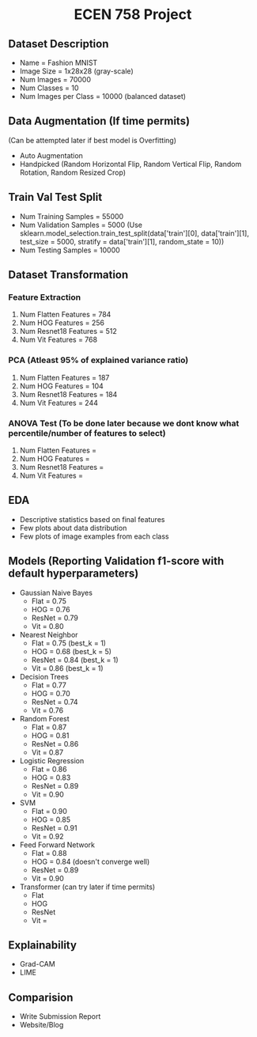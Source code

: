 <h1 style="text-align:center;">ECEN 758 Project</h1>

## Dataset Description
- Name = Fashion MNIST
- Image Size = 1x28x28 (gray-scale)
- Num Images = 70000
- Num Classes = 10
- Num Images per Class = 10000 (balanced dataset)

## Data Augmentation (If time permits)
(Can be attempted later if best model is Overfitting)
- Auto Augmentation
- Handpicked (Random Horizontal Flip, Random Vertical Flip, Random Rotation, Random Resized Crop)

## Train Val Test Split
- Num Training Samples = 55000
- Num Validation Samples = 5000 (Use sklearn.model_selection.train_test_split(data['train'][0], data['train'][1], test_size = 5000, stratify = data['train'][1], random_state = 10))
- Num Testing Samples = 10000

## Dataset Transformation
### Feature Extraction
1. Num Flatten Features = 784
1. Num HOG Features = 256
1. Num Resnet18 Features = 512
1. Num Vit Features = 768
### PCA (Atleast 95% of explained variance ratio)
1. Num Flatten Features = 187
1. Num HOG Features = 104
1. Num Resnet18 Features = 184
1. Num Vit Features = 244
### ANOVA Test (To be done later because we dont know what percentile/number of features to select)
1. Num Flatten Features = 
1. Num HOG Features = 
1. Num Resnet18 Features = 
1. Num Vit Features =

## EDA
- Descriptive statistics based on final features
- Few plots about data distribution
- Few plots of image examples from each class

## Models (Reporting Validation f1-score with default hyperparameters)
- Gaussian Naive Bayes
    - Flat = 0.75
    - HOG = 0.76
    - ResNet = 0.79
    - Vit = 0.80
- Nearest Neighbor
    - Flat = 0.75 (best_k = 1)
    - HOG = 0.68 (best_k = 5)
    - ResNet = 0.84 (best_k = 1)
    - Vit = 0.86 (best_k = 1)
- Decision Trees
    - Flat = 0.77
    - HOG = 0.70
    - ResNet = 0.74
    - Vit = 0.76
- Random Forest
    - Flat = 0.87
    - HOG = 0.81 
    - ResNet = 0.86
    - Vit = 0.87
- Logistic Regression
    - Flat = 0.86
    - HOG = 0.83 
    - ResNet = 0.89
    - Vit = 0.90
- SVM
    - Flat = 0.90
    - HOG = 0.85
    - ResNet = 0.91
    - Vit = 0.92
- Feed Forward Network
    - Flat = 0.88
    - HOG = 0.84 (doesn't converge well)
    - ResNet = 0.89
    - Vit = 0.90
- Transformer (can try later if time permits)
    - Flat
    - HOG
    - ResNet
    - Vit = 

## Explainability
- Grad-CAM
- LIME

## Comparision
- Write Submission Report
- Website/Blog
